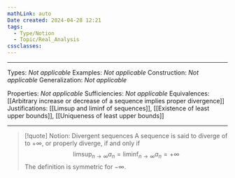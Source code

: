 ```yaml
---
mathLink: auto
Date created: 2024-04-28 12:21
tags:
  - Type/Notion
  - Topic/Real_Analysis
cssclasses:
---
```


---

Types: _Not applicable_
Examples: _Not applicable_
Construction: _Not applicable_
Generalization: _Not applicable_

Properties: _Not applicable_
Sufficiencies: _Not applicable_
Equivalences: [[Arbitrary increase or decrease of a sequence implies proper divergence]]
Justifications: [[Limsup and liminf of sequences]], [[Existence of least upper bounds]], [[Uniqueness of least upper bounds]]

---

> [!quote] Notion: Divergent sequences
> A sequence is said to diverge of to $+\infty$, or properly diverge, if and only if $$ \limsup_{ n \to \infty }a_{n}=\liminf_{ n \to \infty }a_{n} = +\infty $$ The definition is symmetric for $-\infty$.



